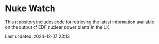 # Nuke Watch

This repository includes code for retrieving the latest information available on the output of EDF nuclear power plants in the UK.

Last updated: 2024-12-07 23:13